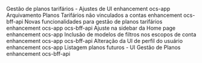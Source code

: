 Gestão de planos tarifários - Ajustes de UI enhancement ocs-app
Arquivamento Planos Tarifários não vinculados a contas enhancement ocs-bff-api
Novas funcionalidades para gestão de planos tarifários enhancement ocs-app ocs-bff-api
Ajuste na sidebar da Home page enhancement ocs-app
Inclusão de modelos de filtros nos escopos de conta enhancement ocs-app ocs-bff-api
Alteração da UI de perfil do usuário enhancement ocs-app
Listagem planos futuros - UI Gestão de Planos enhancement ocs-bff-api